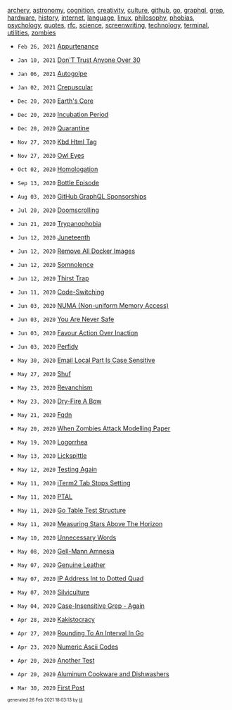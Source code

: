 [archery](./archery), [astronomy](./astronomy), [cognition](./cognition), [creativity](./creativity), [culture](./culture), [github](./github), [go](./go), [graphql](./graphql), [grep](./grep), [hardware](./hardware), [history](./history), [internet](./internet), [language](./language), [linux](./linux), [philosophy](./philosophy), [phobias](./phobias), [psychology](./psychology), [quotes](./quotes), [rfc](./rfc), [science](./science), [screenwriting](./screenwriting), [technology](./technology), [terminal](./terminal), [utilities](./utilities), [zombies](./zombies)

* <code>Feb 26, 2021</code> [Appurtenance](2021-02-26T18-01-27-appurtenance.md)

* <code>Jan 10, 2021</code> [Don'T Trust Anyone Over 30](2021-01-10T18-19-54-dont-trust-anyone-over-30.md)
* <code>Jan 06, 2021</code> [Autogolpe](2021-01-06T16-40-21-autogolpe.md)
* <code>Jan 02, 2021</code> [Crepuscular](2021-01-02T15-31-48-crepuscular.md)

* <code>Dec 20, 2020</code> [Earth's Core](2020-12-20T23-14-38-earth's-core.md)
* <code>Dec 20, 2020</code> [Incubation Period](2020-12-20T18-13-12-incubation-period.md)
* <code>Dec 20, 2020</code> [Quarantine](2020-12-20T18-03-49-quarantine.md)

* <code>Nov 27, 2020</code> [Kbd Html Tag](2020-11-27T10-56-29-kbd-html-tag.md)
* <code>Nov 27, 2020</code> [Owl Eyes](2020-11-27T10-55-40-owl-eyes.md)

* <code>Oct 02, 2020</code> [Homologation](2020-10-02T14-09-56-homologation.md)

* <code>Sep 13, 2020</code> [Bottle Episode](2020-09-13T19-30-07-bottle-episode.md)

* <code>Aug 03, 2020</code> [GitHub GraphQL Sponsorships](2020-08-03T11-03-49-graphql_sponsorships.md)

* <code>Jul 20, 2020</code> [Doomscrolling](2020-07-20T05-33-23-doomscrolling.md)

* <code>Jun 21, 2020</code> [Trypanophobia](2020-06-21T19-08-02-trypanophobia.md)
* <code>Jun 12, 2020</code> [Juneteenth](2020-06-12T22-13-35-juneteenth.md)
* <code>Jun 12, 2020</code> [Remove All Docker Images](2020-06-12T21-41-47-remove-all-docker-images.md)
* <code>Jun 12, 2020</code> [Somnolence](2020-06-12T21-25-21-somnolence.md)
* <code>Jun 12, 2020</code> [Thirst Trap](2020-06-12T08-36-46-thirst-trap.md)
* <code>Jun 11, 2020</code> [Code-Switching](2020-06-11T23-48-35-code-switching.md)
* <code>Jun 03, 2020</code> [NUMA (Non-uniform Memory Access)](2020-06-03T07-43-31-numa-non-uniform-memory-access.md)
* <code>Jun 03, 2020</code> [You Are Never Safe](2020-06-03T07-29-08-you-are-never-safe.md)
* <code>Jun 03, 2020</code> [Favour Action Over Inaction](2020-06-03T07-27-29-favour-action-over-inacion.md)
* <code>Jun 03, 2020</code> [Perfidy](2020-06-03T07-26-21-perfidy.md)

* <code>May 30, 2020</code> [Email Local Part Is Case Sensitive](2020-05-30T11-00-22-email-local-part-is-case-sensitive.md)
* <code>May 27, 2020</code> [Shuf](2020-05-27T05-20-57-shuf.md)
* <code>May 23, 2020</code> [Revanchism](2020-05-23T23-09-46-revanchism.md)
* <code>May 23, 2020</code> [Dry-Fire A Bow](2020-05-23T17-06-09-dry-fire-a-bow.md)
* <code>May 21, 2020</code> [Fqdn](2020-05-21T09-51-01-fqdn.md)
* <code>May 20, 2020</code> [When Zombies Attack Modelling Paper](2020-05-20T11-31-00-when-zombies-attack-modelling-paper.md)
* <code>May 19, 2020</code> [Logorrhea](2020-05-19T10-25-35-logorrhea.md)
* <code>May 13, 2020</code> [Lickspittle](2020-05-13T10-56-04-lickspittle.md)
* <code>May 12, 2020</code> [Testing Again](2020-05-12T22-03-44-testing-again.md)
* <code>May 11, 2020</code> [iTerm2 Tab Stops Setting](2020-05-11T22-49-48-iterm2-tab-stops-setting.md)
* <code>May 11, 2020</code> [PTAL](2020-05-11T15-04-57-ptal.md)
* <code>May 11, 2020</code> [Go Table Test Structure](2020-05-11T10-42-26-go-table-test-structure.md)
* <code>May 11, 2020</code> [Measuring Stars Above The Horizon](2020-05-11T00-17-00-measuring-stars-above-the-horizon.md)
* <code>May 10, 2020</code> [Unnecessary Words](2020-05-10T09-44-37-unnecessary-words.md)
* <code>May 08, 2020</code> [Gell-Mann Amnesia](2020-05-08T09-08-00-gell-mann-amnesia.md)
* <code>May 07, 2020</code> [Genuine Leather](2020-05-07T13-13-08-genuine-leather.md)
* <code>May 07, 2020</code> [IP Address Int to Dotted Quad](2020-05-07T10-14-06-ip-address-int-to-dotted-quad.md)
* <code>May 07, 2020</code> [Silviculture](2020-05-07T10-06-23-silviculture.md)
* <code>May 04, 2020</code> [Case-Insensitive Grep - Again](2020-05-04T11-44-37-case-insensitive-grep---again.md)

* <code>Apr 28, 2020</code> [Kakistocracy](2020-04-28T21-52-07-kakistocracy.md)
* <code>Apr 27, 2020</code> [Rounding To An Interval In Go](2020-04-27T08-41-56-rounding-to-an-interval-in-go.md)
* <code>Apr 23, 2020</code> [Numeric Ascii Codes](2020-04-23T06-06-02-numeric-ascii-codes.md)
* <code>Apr 20, 2020</code> [Another Test](2020-04-20T15-13-29.md)
* <code>Apr 20, 2020</code> [Aluminum Cookware and Dishwashers](2020-04-20T13-53-12.md)

* <code>Mar 30, 2020</code> [First Post](2020-03-30T11-11-11-first-post.md)


<sup><sub>generated 26 Feb 2021 18:03:13 by <a href='https://github.com/senorprogrammer/til'>til</a></sub></sup>
